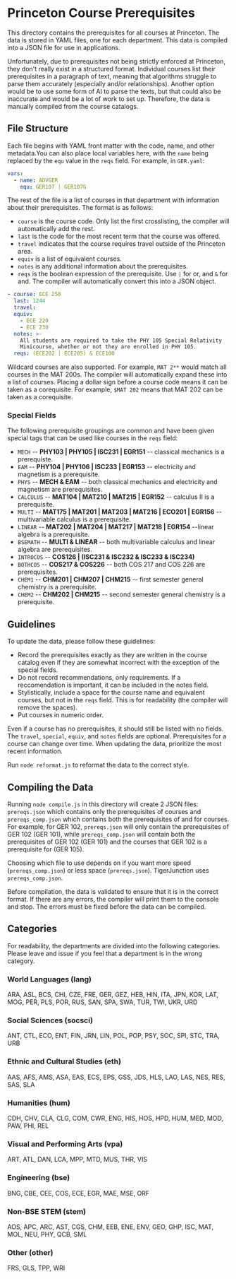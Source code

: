 # Princeton Course Prerequisites
This directory contains the prerequisites for all courses at Princeton. The data is stored in YAML files, one for each department. This data is compiled into a JSON file for use in applications.

Unfortunately, due to prerequisites not being strictly enforced at Princeton, they don't really exist in a structured format. Individual courses list their prerequisites in a paragraph of text, meaning that algorithms struggle to parse them accurately (especially and/or relationships). Another option would be to use some form of AI to parse the texts, but that could also be inaccurate and would be a lot of work to set up. Therefore, the data is manually compiled from the course catalogs.

## File Structure
Each file begins with YAML front matter with the code, name, and other metadata.You can also place local variables here, with the `name` being replaced by the `equ` value in the `reqs` field. For example, in `GER.yaml`:
```yaml
vars:
  - name: ADVGER
    equ: GER107 | GER107G
```
The rest of the file is a list of courses in that department with information about their prerequisites. The format is as follows:

- `course` is the course code. Only list the first crosslisting, the compiler will automatically add the rest.
- `last` is the code for the most recent term that the course was offered.
- `travel` indicates that the course requires travel outside of the Princeton area.
- `equiv` is a list of equivalent courses.
- `notes` is any additional information about the prerequisites.
- `reqs` is the boolean expression of the prerequisite. Use `|` for or, and `&` for and. The compiler will automatically convert this into a JSON object.

```yaml
- course: ECE 250
  last: 1244
  travel:
  equiv:
    - ECE 220
    - ECE 230
  notes: >-
    All students are required to take the PHY 105 Special Relativity 
    Minicourse, whether or not they are enrolled in PHY 105.
  reqs: (ECE202 | ECE205) & ECE100
```

Wildcard courses are also supported. For example, `MAT 2**` would match all courses in the MAT 200s. The compiler will automatically expand these into a list of courses. Placing a dollar sign before a course code means it can be taken as a corequisite. For example, `$MAT 202` means that MAT 202 can be taken as a corequisite.

### Special Fields
The following prerequisite groupings are common and have been given special tags that can be used like courses in the `reqs` field:
- `MECH` -- **PHY103 | PHY105 | ISC231 | EGR151** -- classical mechanics is a prerequiste.
- `EAM` -- **PHY104 | PHY106 | ISC233 | EGR153** -- electricity and magnetism is a prerequisite.
- `PHYS` -- **MECH & EAM** -- both classical mechanics and electricity and magnetism are prerequisites.
- `CALCULUS` -- **MAT104 | MAT210 | MAT215 | EGR152** -- calculus II is a prerequisite.
- `MULTI` -- **MAT175 | MAT201 | MAT203 | MAT216 | ECO201 | EGR156** -- multivariable calculus is a prerequisite.
- `LINEAR` -- **MAT202 | MAT204 | MAT217 | MAT218 | EGR154** --linear algebra is a prerequisite.
- `BSEMATH` -- **MULTI & LINEAR** -- both multivariable calculus and linear algebra are prerequisites.
- `INTROCOS` -- **COS126 | (ISC231 & ISC232 & ISC233 & ISC234)**
- `BOTHCOS` -- **COS217 & COS226** -- both COS 217 and COS 226 are prerequisites.
- `CHEM1` -- **CHM201 | CHM207 | CHM215** -- first semester general chemistry is a prerequisite.
- `CHEM2` -- **CHM202 | CHM215** -- second semester general chemistry is a prerequisite.

## Guidelines
To update the data, please follow these guidelines:
- Record the prerequisites exactly as they are written in the course catalog even if they are somewhat incorrect with the exception of the special fields.
- Do not record recommendations, only requirements. If a reccomendation is important, it can be included in the notes field.
- Stylistically, include a space for the course name and equivalent courses, but not in the `reqs` field. This is for readability (the compiler will remove the spaces).
- Put courses in numeric order.

Even if a course has no prerequisites, it should still be listed with no fields. The `travel`, `special`, `equiv`, and `notes` fields are optional. Prerequisites for a course can change over time. When updating the data, prioritize the most recent information.

Run `node reformat.js` to reformat the data to the correct style.

## Compiling the Data
Running `node compile.js` in this directory will create 2 JSON files: `prereqs.json` which contains only the prerequisites of courses and `prereqs_comp.json` which contains both the prerequisites of and for courses. For example, for GER 102, `prereqs.json` will only contain the prerequisites of GER 102 (GER 101), while `prereqs_comp.json` will contain both the prerequisites of GER 102 (GER 101) and the courses that GER 102 is a prerequisite for (GER 105). 

Choosing which file to use depends on if you want more speed (`prereqs_comp.json`) or less space (`prereqs.json`). TigerJunction uses `prereqs_comp.json`.

Before compilation, the data is validated to ensure that it is in the correct format. If there are any errors, the compiler will print them to the console and stop. The errors must be fixed before the data can be compiled.

## Categories
For readability, the departments are divided into the following categories. Please leave and issue if you feel that a department is in the wrong category.

### World Languages (lang)
ARA, ASL, BCS, CHI, CZE, FRE, GER, GEZ, HEB, HIN, ITA, JPN, KOR, LAT, MOG, PER, PLS, POR, RUS, SAN, SPA, SWA, TUR, TWI, UKR, URD

### Social Sciences (socsci)
ANT, CTL, ECO, ENT, FIN, JRN, LIN, POL, POP, PSY, SOC, SPI, STC, TRA, URB

### Ethnic and Cultural Studies (eth)
AAS, AFS, AMS, ASA, EAS, ECS, EPS, GSS, JDS, HLS, LAO, LAS, NES, RES, SAS, SLA

### Humanities (hum)
CDH, CHV, CLA, CLG, COM, CWR, ENG, HIS, HOS, HPD, HUM, MED, MOD, PAW, PHI, REL

### Visual and Performing Arts (vpa)
ART, ATL, DAN, LCA, MPP, MTD, MUS, THR, VIS

### Engineering (bse)
BNG, CBE, CEE, COS, ECE, EGR, MAE, MSE, ORF

### Non-BSE STEM (stem)
AOS, APC, ARC, AST, CGS, CHM, EEB, ENE, ENV, GEO, GHP, ISC, MAT, MOL, NEU, PHY, QCB, SML

### Other (other)
FRS, GLS, TPP, WRI